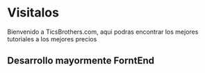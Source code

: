 # Visitalos

Bienvenido a TicsBrothers.com, aqui podras encontrar los mejores tutoriales a los mejores precios

## Desarrollo mayormente ForntEnd
